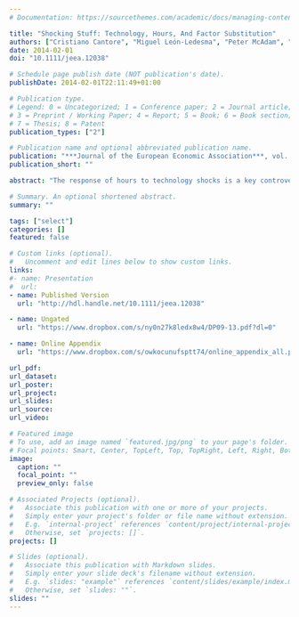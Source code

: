 ```yaml
---
# Documentation: https://sourcethemes.com/academic/docs/managing-content/

title: "Shocking Stuff: Technology, Hours, And Factor Substitution"
authors: ["Cristiano Cantore", "Miguel León-Ledesma", "Peter McAdam", "Alpo Willman"]
date: 2014-02-01
doi: "10.1111/jeea.12038"

# Schedule page publish date (NOT publication's date).
publishDate: 2014-02-01T22:11:49+01:00

# Publication type.
# Legend: 0 = Uncategorized; 1 = Conference paper; 2 = Journal article;
# 3 = Preprint / Working Paper; 4 = Report; 5 = Book; 6 = Book section;
# 7 = Thesis; 8 = Patent
publication_types: ["2"]

# Publication name and optional abbreviated publication name.
publication: "***Journal of the European Economic Association***, vol. 12(1), pages 108-128, February"
publication_short: ""

abstract: "The response of hours to technology shocks is a key controversy in macroeconomics. We show that differences between RBC and NK models hinge on highly restrictive views of technology. We introduce CES production technologies and demonstrate that the response of hours depends on the factor-augmenting nature of shocks and the capital–labor substitution elasticity in both models. We develop analytical expressions to establish the thresholds determining its sign. This opens new margins for shock identification combining theory and VAR evidence. We discuss how our models provide new robust restrictions for empirical work, especially using the labor income share."

# Summary. An optional shortened abstract.
summary: ""

tags: ["select"]
categories: []
featured: false

# Custom links (optional).
#   Uncomment and edit lines below to show custom links.
links:
#- name: Presentation
#  url:
- name: Published Version
  url: "http://hdl.handle.net/10.1111/jeea.12038"

- name: Ungated
  url: "https://www.dropbox.com/s/ny0n27k8ledx8w4/DP09-13.pdf?dl=0"

- name: Online Appendix
  url: "https://www.dropbox.com/s/owkocunufsptt74/online_appendix_all.pdf?dl=0"

url_pdf:
url_dataset:
url_poster:
url_project:
url_slides:
url_source:
url_video:

# Featured image
# To use, add an image named `featured.jpg/png` to your page's folder.
# Focal points: Smart, Center, TopLeft, Top, TopRight, Left, Right, BottomLeft, Bottom, BottomRight.
image:
  caption: ""
  focal_point: ""
  preview_only: false

# Associated Projects (optional).
#   Associate this publication with one or more of your projects.
#   Simply enter your project's folder or file name without extension.
#   E.g. `internal-project` references `content/project/internal-project/index.md`.
#   Otherwise, set `projects: []`.
projects: []

# Slides (optional).
#   Associate this publication with Markdown slides.
#   Simply enter your slide deck's filename without extension.
#   E.g. `slides: "example"` references `content/slides/example/index.md`.
#   Otherwise, set `slides: ""`.
slides: ""
---
```

